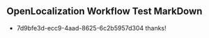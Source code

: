 ## OpenLocalization Workflow Test MarkDown
* 7d9bfe3d-ecc9-4aad-8625-6c2b5957d304 
thanks!

<!--HONumber=Mar16_HO5-->


